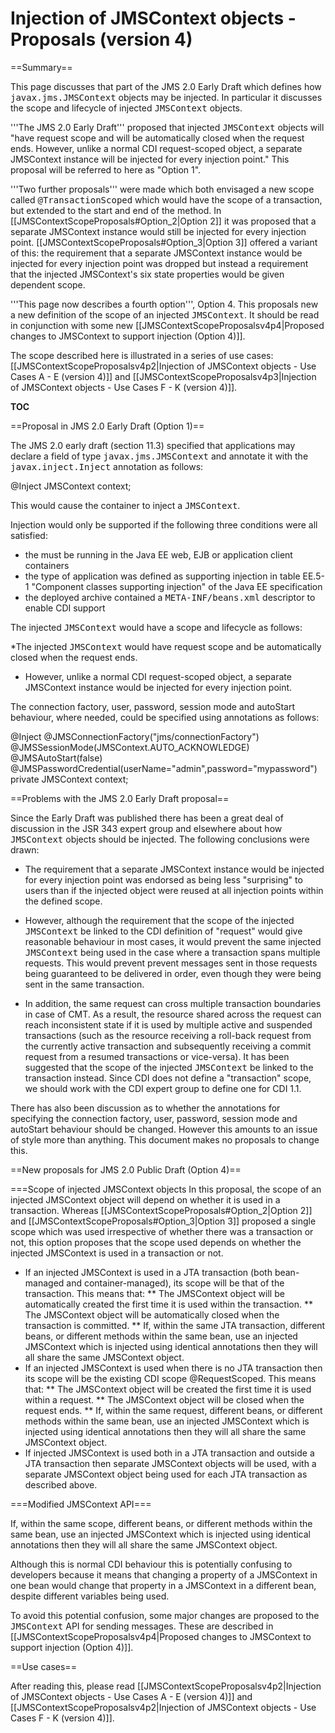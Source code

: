 <h1>Injection of JMSContext objects - Proposals (version 4)</h1>

==Summary==

This page discusses that part of the JMS 2.0 Early Draft which defines how <tt>javax.jms.JMSContext</tt> objects may be injected.   In particular it discusses the scope and lifecycle of injected <tt>JMSContext</tt> objects. 

'''The JMS 2.0 Early Draft''' proposed that injected <tt>JMSContext</tt> objects will "have request scope and will be automatically closed when the request ends. However, unlike a normal CDI request-scoped object, a separate JMSContext instance will be injected for every injection point." This proposal will be referred to here as "Option 1".

'''Two further proposals''' were made which both envisaged a new scope called <tt>@TransactionScoped</tt> which would have the scope of a transaction, but extended to the start and end of the method. In [[JMSContextScopeProposals#Option_2|Option 2]] it was proposed that a separate JMSContext instance would still be injected for every injection point.    [[JMSContextScopeProposals#Option_3|Option 3]] offered a variant of this: the requirement that a separate JMSContext instance would be injected for every injection point was dropped but instead a requirement that the injected JMSContext's six state properties would be given dependent scope.

'''This page now describes a fourth option''', Option 4. This proposals new a new definition of the scope of an injected <tt>JMSContext</tt>.  It should be read in conjunction with some new  [[JMSContextScopeProposalsv4p4|Proposed changes to JMSContext to support injection (Option 4)]].

The scope described here is illustrated in a series of use cases:  [[JMSContextScopeProposalsv4p2|Injection of JMSContext objects - Use Cases A - E (version 4)]] and [[JMSContextScopeProposalsv4p3|Injection of JMSContext objects - Use Cases F - K (version 4)]].

__TOC__

==Proposal in JMS 2.0 Early Draft (Option 1)==

The JMS 2.0 early draft (section 11.3) specified that applications may declare a field of type <tt>javax.jms.JMSContext</tt> and annotate it with the <tt>javax.inject.Inject</tt> annotation as follows:

 @Inject JMSContext context;

This would cause the container to inject a <tt>JMSContext</tt>. 

Injection would only be supported if the following three conditions were all satisfied:
* the must be running in the Java EE web, EJB or application client containers  
* the type of application was defined as supporting injection in table EE.5-1 "Component classes supporting injection" of the Java EE specification  
* the deployed archive contained a <tt>META-INF/beans.xml</tt> descriptor to enable CDI support

The injected <tt>JMSContext</tt> would have a scope and lifecycle as follows:

*The injected <tt>JMSContext</tt> would have request scope and be automatically closed when the request ends. 
* However, unlike a normal CDI request-scoped object, a separate JMSContext instance would be injected for every injection point.

The connection factory, user, password, session mode and autoStart behaviour, where needed, could  be specified using annotations as follows:

 @Inject
 @JMSConnectionFactory("jms/connectionFactory") 
 @JMSSessionMode(JMSContext.AUTO_ACKNOWLEDGE)
 @JMSAutoStart(false)
 @JMSPasswordCredential(userName="admin",password="mypassword")
 private JMSContext context;

==Problems with the JMS 2.0 Early Draft proposal==

Since the Early Draft was published there has been a great deal of discussion in the JSR 343 expert group and elsewhere about how <tt>JMSContext</tt> objects should be injected. The following conclusions were drawn:

* The requirement that a separate JMSContext instance would be injected for every injection point was endorsed as being less "surprising"  to users than if the injected object were reused at all injection points within the defined scope. 

* However, although the requirement that the scope of the injected <tt>JMSContext</tt> be linked to the CDI definition of "request" would give reasonable behaviour in most cases, it would prevent the same injected <tt>JMSContext</tt> being used in the case where a transaction spans multiple requests. This would prevent prevent messages sent in those requests being guaranteed to be delivered in order, even though they were being sent in the same transaction.

* In addition, the same request can cross multiple transaction boundaries in case of CMT. As a result, the resource shared across the request can reach inconsistent state if it is used by multiple active and suspended transactions (such as the resource receiving a roll-back request from the currently active transaction and subsequently receiving a commit request from a resumed transactions or vice-versa). It has been suggested that the scope of the injected  <tt>JMSContext</tt> be linked to the transaction instead. Since CDI does not define a "transaction" scope, we should work with the CDI expert group to define one for CDI 1.1. 

There has also been discussion as to whether the annotations for specifying the connection factory, user, password, session mode and autoStart behaviour should be changed. However this amounts to an issue of style more than anything. This document makes no proposals to change this.

==New proposals for JMS 2.0 Public Draft (Option 4)==

===Scope of injected JMSContext objects
In this proposal, the scope of an injected JMSContext object will depend on whether it is used in a transaction. Whereas  [[JMSContextScopeProposals#Option_2|Option 2]] and  [[JMSContextScopeProposals#Option_3|Option 3]] proposed a single scope which was used irrespective of whether there was a transaction or not, this option proposes that the scope used depends on whether the injected JMSContext is used in a transaction or not.

* If an injected JMSContext is used in a JTA transaction (both bean-managed and container-managed), its scope will be that of the transaction. This means that:
** The JMSContext object will be automatically created the first time it is used within the transaction.
** The JMSContext object will be automatically closed when the transaction is committed.
** If, within the same JTA transaction, different beans, or different methods within the same bean, use an injected JMSContext which is injected using identical annotations then they will all share the same JMSContext object.
* If an injected JMSContext is used when there is no JTA transaction then its scope will be the existing CDI scope @RequestScoped. This means that:
** The JMSContext object will be created the first time it is used within a request.
** The JMSContext object will be closed when the request ends.
** If, within the same request, different beans, or different methods within the same bean, use an injected JMSContext which is injected using identical annotations then they will all share the same JMSContext object.
* If injected JMSContext is used both in a JTA transaction and outside a JTA transaction then separate JMSContext objects will be used, with a separate JMSContext object being used for each JTA transaction as described above.

===Modified JMSContext API===

If, within the same scope, different beans, or different methods within the same bean, use an injected JMSContext which is injected using identical annotations then they will all share the same JMSContext object.

Although this is normal CDI behaviour this is potentially confusing to developers because it means that changing a property of a JMSContext in one bean would change that property in a JMSContext in a different bean, despite different variables being used.  

To avoid this potential confusion,  some major changes are proposed to the <tt>JMSContext</tt> API for sending messages. These are described in  [[JMSContextScopeProposalsv4p4|Proposed changes to JMSContext to support injection (Option 4)]].

==Use cases==

After reading this, please read  [[JMSContextScopeProposalsv4p2|Injection of JMSContext objects - Use Cases A - E (version 4)]] and [[JMSContextScopeProposalsv4p2|Injection of JMSContext objects - Use Cases F - K (version 4)]].

